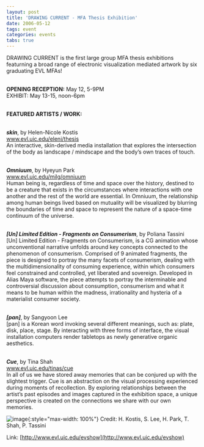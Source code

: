 ```yaml
---
layout: post
title: 'DRAWING CURRENT - MFA Thesis Exhibition'
date: 2006-05-12
tags: event
categories: events
tabs: true
---
```


DRAWING CURRENT is the first large group MFA thesis exhibitions featurning a broad range of electronic visualization mediated artwork by six graduating EVL MFAs!<br><br>

<strong>OPENING RECEPTION:</strong> May 12, 5-9PM<br>
EXHIBIT: May 13-15, noon-6pm<br><br>

<strong>FEATURED ARTISTS / WORK:</strong><br><br>

<strong><em>skin</em></strong>, by Helen-Nicole Kostis<br>
<a href="http://www.evl.uic.edu/eleni/thesis">www.evl.uic.edu/eleni/thesis</a><br>
An interactive, skin-derived media installation that explores the intersection of the body as landscape / mindscape and the body&rsquo;s own traces of touch.<br><br>

<strong><em>Omniuum</em></strong>, by Hyeyun Park<br>
<a href="http://www.evl.uic.edu/milg/omniuum">www.evl.uic.edu/milg/omniuum</a><br>
Human being is, regardless of time and space over the history, destined to be a creature that exists in the circumstances where interactions with one another and the rest of the world are essential. In Omniuum, the relationship among human beings lived based on mutuality will be visualized by blurring the boundaries of time and space to represent the nature of a space-time continuum of the universe.<br><br>

<strong><em>[Un] Limited Edition - Fragments on Consumerism</em></strong>, by Poliana Tassini<br>
[Un] Limited Edition - Fragments on Consumerism, is a CG animation whose unconventional narrative unfolds around key concepts connected to the phenomenon of consumerism. Comprised of 9 animated fragments, the piece is designed to portray the many facets of consumerism, dealing with the multidimensionality of consuming experience, within which consumers feel constrained and controlled, yet liberated and sovereign. Developed in Alias Maya software, the piece attempts to portray the interminable and controversial discussion about consumption, consumerism and what it means to be human within the madness, irrationality and hysteria of a materialist consumer society.<br><br>

<strong><em>[pan]</em></strong>, by Sangyoon Lee<br>
[pan] is a Korean word invoking several different meanings, such as: plate, disk, place, stage. By interacting with three forms of interface, the visual installation computers render tabletops as newly generative organic aesthetics.<br><br>

<strong><em>Cue</em></strong>, by Tina Shah<br>
<a href="http://www.evl.uic.edu/tinas/cue">www.evl.uic.edu/tinas/cue</a><br>
In all of us we have stored away memories that can be conjured up with the slightest trigger. Cue is an abstraction on the visual processing experienced during moments of recollection. By exploring relationships between the artist&rsquo;s past episodes and images captured in the exhibition space, a unique perspective is created on the connections we share with our own memories.

![image](https://www.evl.uic.edu/output/originals/drawingmfa.jpg-srcw.jpg){:style="max-width: 100%"}
Credit: H. Kostis, S. Lee, H. Park, T. Shah, P. Tassini


Link: [http://www.evl.uic.edu/evshow](http://www.evl.uic.edu/evshow)
